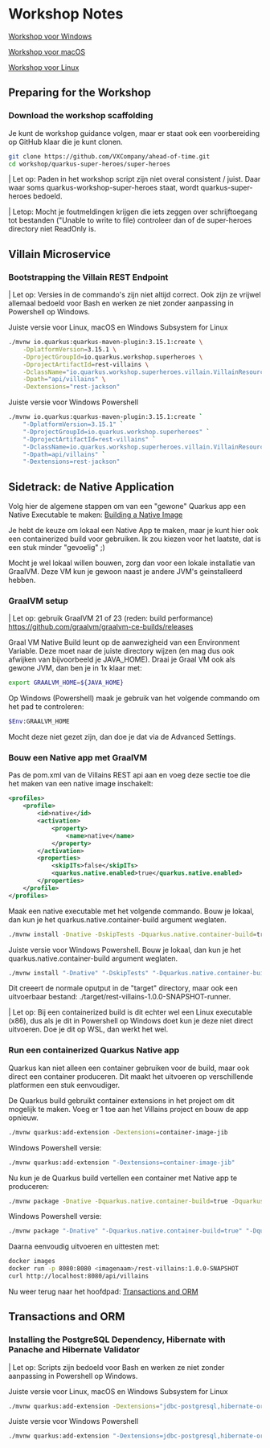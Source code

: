 # Workshop Notes

[Workshop voor Windows](https://quarkus.io/quarkus-workshops/super-heroes/variants/os-windows-ai-false-azure-false-cli-false-container-true-contract-testing-false-extension-false-kubernetes-true-messaging-false-native-false-observability-false/spine.html)

[Workshop voor macOS](https://quarkus.io/quarkus-workshops/super-heroes/variants/os-mac-ai-false-azure-false-cli-false-container-true-contract-testing-false-extension-false-kubernetes-true-messaging-false-native-false-observability-false/spine.html)

[Workshop voor Linux](https://quarkus.io/quarkus-workshops/super-heroes/variants/os-linux-ai-false-azure-false-cli-false-container-true-contract-testing-false-extension-false-kubernetes-true-messaging-false-native-false-observability-false/spine.html)



## Preparing for the Workshop

### Download the workshop scaffolding

Je kunt de workshop guidance volgen, maar er staat ook een voorbereiding op GitHub klaar die je kunt clonen.

```bash
git clone https://github.com/VXCompany/ahead-of-time.git
cd workshop/quarkus-super-heroes/super-heroes
```

| Let op: Paden in het workshop script zijn niet overal consistent / juist. Daar waar soms quarkus-workshop-super-heroes staat, wordt quarkus-super-heroes bedoeld.

| Letop: Mocht je foutmeldingen krijgen die iets zeggen over schrijftoegang tot bestanden ("Unable to write to file) controleer dan of de super-heroes directory niet ReadOnly is.

## Villain Microservice

### Bootstrapping the Villain REST Endpoint

| Let op: Versies in de commando's zijn niet altijd correct. Ook zijn ze vrijwel allemaal bedoeld voor Bash en werken ze niet zonder aanpassing in Powershell op Windows.

Juiste versie voor Linux, macOS en Windows Subsystem for Linux

```bash
./mvnw io.quarkus:quarkus-maven-plugin:3.15.1:create \
    -DplatformVersion=3.15.1 \
    -DprojectGroupId=io.quarkus.workshop.superheroes \
    -DprojectArtifactId=rest-villains \
    -DclassName="io.quarkus.workshop.superheroes.villain.VillainResource" \
    -Dpath="api/villains" \
    -Dextensions="rest-jackson"
```

Juiste versie voor Windows Powershell

```bash
./mvnw io.quarkus:quarkus-maven-plugin:3.15.1:create `
    "-DplatformVersion=3.15.1" `
    "-DprojectGroupId=io.quarkus.workshop.superheroes" `
    "-DprojectArtifactId=rest-villains" `
    "-DclassName=io.quarkus.workshop.superheroes.villain.VillainResource" `
    "-Dpath=api/villains" `
    "-Dextensions=rest-jackson"
```

## Sidetrack: de Native Application

Volg hier de algemene stappen om van een "gewone" Quarkus app een Native Executable te maken:
[Building a Native Image](https://quarkus.io/guides/building-native-image)

Je hebt de keuze om lokaal een Native App te maken, maar je kunt hier ook een containerized build voor gebruiken.
Ik zou kiezen voor het laatste, dat is een stuk minder "gevoelig" ;)

Mocht je wel lokaal willen bouwen, zorg dan voor een lokale installatie van GraalVM. Deze VM kun je gewoon naast je andere JVM's geinstalleerd hebben.

### GraalVM setup

| Let op: gebruik GraalVM 21 of 23 (reden: build performance)
<https://github.com/graalvm/graalvm-ce-builds/releases>

Graal VM Native Build leunt op de aanwezigheid van een Environment Variable. Deze moet naar de juiste directory wijzen (en mag dus ook afwijken van bijvoorbeeld je JAVA_HOME). Draai je Graal VM ook als gewone JVM, dan ben je in 1x klaar met:

```bash
export GRAALVM_HOME=${JAVA_HOME}
```

Op Windows (Powershell) maak je gebruik van het volgende commando om het pad te controleren:

```bash
$Env:GRAALVM_HOME
```

Mocht deze niet gezet zijn, dan doe je dat via de Advanced Settings.

### Bouw een Native app met GraalVM

Pas de pom.xml van de Villains REST api aan en voeg deze sectie toe die het maken van een native image inschakelt:

```xml
<profiles>
    <profile>
        <id>native</id>
        <activation>
            <property>
                <name>native</name>
            </property>
        </activation>
        <properties>
            <skipITs>false</skipITs>
            <quarkus.native.enabled>true</quarkus.native.enabled>
        </properties>
    </profile>
</profiles>
```

Maak een native executable met het volgende commando. 
Bouw je lokaal, dan kun je het quarkus.native.container-build argument weglaten.

```bash
./mvnw install -Dnative -DskipTests -Dquarkus.native.container-build=true
```

Juiste versie voor Windows Powershell.
Bouw je lokaal, dan kun je het quarkus.native.container-build argument weglaten.

```bash
./mvnw install "-Dnative" "-DskipTests" "-Dquarkus.native.container-build=true"
```

Dit creeert de normale oputput in de "target" directory, maar ook een uitvoerbaar bestand: ./target/rest-villains-1.0.0-SNAPSHOT-runner.

| Let op: Bij een containerized build is dit echter wel een Linux executable (x86), dus als je dit in Powershell op Windows doet kun je deze niet direct uitvoeren. Doe je dit op WSL, dan werkt het wel.

### Run een containerized Quarkus Native app

Quarkus kan niet alleen een container gebruiken voor de build, maar ook direct een container produceren. Dit maakt het uitvoeren op verschillende platformen een stuk eenvoudiger.

De Quarkus build gebruikt container extensions in het project om dit mogelijk te maken. Voeg er 1 toe aan het Villains project en bouw de app opnieuw.

```bash
./mvnw quarkus:add-extension -Dextensions=container-image-jib
```

Windows Powershell versie:

```bash
./mvnw quarkus:add-extension "-Dextensions=container-image-jib"
```

Nu kun je de Quarkus build vertellen een container met Native app te produceren:

```bash
./mvnw package -Dnative -Dquarkus.native.container-build=true -Dquarkus.container-image.build=true
```

Windows Powershell versie:

```bash
./mvnw package "-Dnative" "-Dquarkus.native.container-build=true" "-Dquarkus.container-image.build=true"
```

Daarna eenvoudig uitvoeren en uittesten met:

```bash
docker images
docker run -p 8080:8080 <imagenaam>/rest-villains:1.0.0-SNAPSHOT
curl http://localhost:8080/api/villains
```

Nu weer terug naar het hoofdpad: [Transactions and ORM](https://quarkus.io/quarkus-workshops/super-heroes/variants/os-windows-ai-false-azure-false-cli-false-container-true-contract-testing-false-extension-false-kubernetes-true-messaging-false-native-false-observability-false/spine.html#rest-transaction-orm)

## Transactions and ORM

### Installing the PostgreSQL Dependency, Hibernate with Panache and Hibernate Validator

| Let op: Scripts zijn bedoeld voor Bash en werken ze niet zonder aanpassing in Powershell op Windows.

Juiste versie voor Linux, macOS en Windows Subsystem for Linux

```bash
./mvnw quarkus:add-extension -Dextensions="jdbc-postgresql,hibernate-orm-panache,hibernate-validator"
```

Juiste versie voor Windows Powershell

```bash
./mvnw quarkus:add-extension "-Dextensions=jdbc-postgresql,hibernate-orm-panache,hibernate-validator"
```
